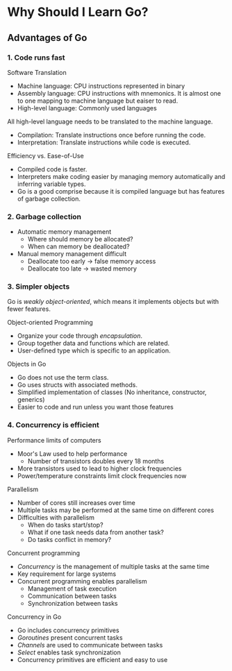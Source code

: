 # Why Should I Learn Go?

## Advantages of Go

### 1. Code runs fast

Software Translation
* Machine language: CPU instructions represented in binary
* Assembly language: CPU instructions with mnemonics. It is almost one to one mapping to machine language but eaiser to read.
* High-level language: Commonly used languages

All high-level language needs to be translated to the machine language.
* Compilation: Translate instructions once before running the code.
* Interpretation: Translate instructions while code is executed.

Efficiency vs. Ease-of-Use
* Compiled code is faster.
* Interpreters make coding easier by managing memory automatically and inferring variable types.
* Go is a good comprise because it is compiled language but has features of garbage collection.

### 2. Garbage collection
* Automatic memory management
    * Where should memory be allocated?
    * When can memory be deallocated?
* Manual memory management difficult
    * Deallocate too early -> false memory access
    * Deallocate too late -> wasted memory

### 3. Simpler objects

Go is *weakly object-oriented*, which means it implements objects but with fewer features.

Object-oriented Programming
* Organize your code through *encapsulation*.
* Group together data and functions which are related.
* User-defined type which is specific to an application.

Objects in Go
* Go does not use the term class.
* Go uses structs with associated methods.
* Simplified implementation of classes (No inheritance, constructor, generics)
* Easier to code and run unless you want those features

### 4. Concurrency is efficient

Performance limits of computers
* Moor's Law used to help performance
    * Number of transistors doubles every 18 months
* More transistors used to lead to higher clock frequencies
* Power/temperature constraints limit clock frequencies now

Parallelism
* Number of cores still increases over time
* Multiple tasks may be performed at the same time on different cores
* Difficulties with parallelism
    * When do tasks start/stop?
    * What if one task needs data from another task?
    * Do tasks conflict in memory?

Concurrent programming
* *Concurrency* is the management of multiple tasks at the same time
* Key requirement for large systems
* Concurrent programming enables parallelism
    * Management of task execution
    * Communication between tasks
    * Synchronization between tasks

Concurrency in Go
* Go includes concurrency primitives
* *Goroutines* present concurrent tasks
* *Channels* are used to communicate between tasks
* *Select* enables task synchronization
* Concurrency primitives are efficient and easy to use